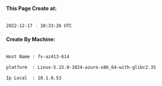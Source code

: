 
   
#### This Page Create at:

```bash

2022-12-17 - 10:33:26 UTC

```

#### Create By Machine:

```bash

Host Name : fv-az413-614

platform  : Linux-5.15.0-1024-azure-x86_64-with-glibc2.35

Ip Local  : 10.1.0.53

```

